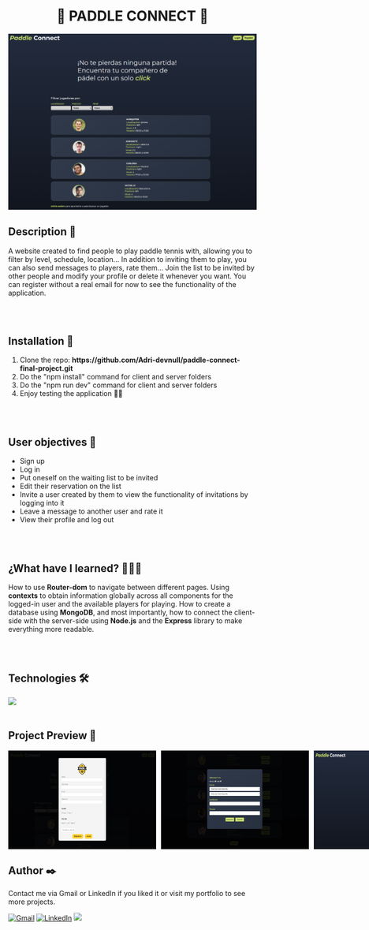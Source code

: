 
<h1 align="center">🎾 PADDLE CONNECT 🎾 </h1>

 ![Imagen del proyecto](https://github.com/Adri-devnull/Adri-devnull/blob/main/paddle-connect1.PNG)

<h2> Description 📑 </h2>

<p>	A website created to find people to play paddle tennis with,
								allowing you to filter by level, schedule, location... In
								addition to inviting them to play, you can also send messages to
								players, rate them... Join the list to be invited by other
								people and modify your profile or delete it whenever you want.
								You can register without a real email for now to see the
								functionality of the application.</p><br><br>

 <h2>Installation 🔧 </h2> 
<ol>
	<li>Clone the repo: <b>https://github.com/Adri-devnull/paddle-connect-final-project.git</b></li>
	<li>Do the "npm install" command for client and server folders</li>
	<li>Do the "npm run dev" command for client and server folders</li>
	<li>Enjoy testing the application 🎉🎉</li>
</ol><br><br>

 <h2> User objectives 👤 </h2>
 <ul>
	<li>Sign up</li>
	<li>Log in</li>
	<li>Put oneself on the waiting list to be invited</li>
	<li>Edit their reservation on the list</li>
	<li>Invite a user created by them to view the functionality of invitations by logging into it</li>
	<li>Leave a message to another user and rate it</li>
	<li>View their profile and log out</li>
 </ul><br><br>

<h2> ¿What have I learned? 📖🙇🏻</h2>

<p> How to use <b>Router-dom</b> to navigate between different pages. Using <b>contexts</b> to obtain information globally across all components for the logged-in user and the available players for playing. How to create a database using <b>MongoDB</b>, and most importantly, how to connect the client-side with the server-side using <b>Node.js</b> and the <b>Express</b> library to make everything more readable.</p> <br><br>

<h2>Technologies 🛠</h2> 
<img width="400px"  src="https://skillicons.dev/icons?i=html,css,js,react,nodejs,express,mongodb,npm,vite&perline=9"  /> <br><br>

<h2>Project Preview 📱</h2>
<div style="display: flex;">
    <img src="https://github.com/Adri-devnull/Adri-devnull/blob/main/register-desk.PNG" alt="register" style="width: 300px; height: 200px; margin-right: 10px;">
    <img src="https://github.com/Adri-devnull/Adri-devnull/blob/main/booking.PNG" alt="booking" style="width: 300px; height: 200px; margin-right: 10px;">
    <img src="https://github.com/Adri-devnull/Adri-devnull/blob/main/profile-desk.PNG" alt="profile" style="width: 300px; height: 200px;">
</div>

<h2>Author ✒️</h2> 
<p>Contact me via Gmail or LinkedIn if you liked it or visit my portfolio to see more projects. </p>
 <p>
	<a href="mailto:adri.devnull@gmail.com" target="_blank" ><img img src="https://img.shields.io/badge/gmail-%23EA4335.svg?style=plastic&logo=gmail&logoColor=white" alt="Gmail"/></a>
	<a href="https://www.linkedin.com/in/adribermejo"><img src="https://img.shields.io/badge/linkedin-%230A66C2.svg?style=plastic&logo=linkedin&logoColor=white" alt="LinkedIn"/></a>
	 <a href="https://adribermejo.dev/" target="_blank" ><img src="https://img.shields.io/badge/DEV.TO-%230A0A0A.svg?&style=for-the-badge&logo=dev.to&logoColor=white"></a>
</p>



